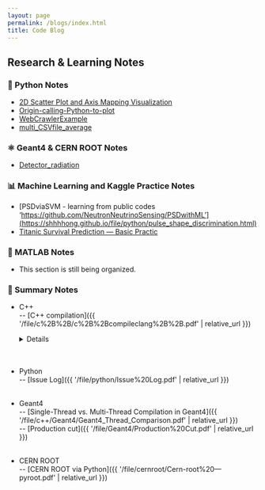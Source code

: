 ```yaml
---
layout: page
permalink: /blogs/index.html
title: Code Blog
---
```


## Research & Learning Notes

### 🐍 Python Notes

- [2D Scatter Plot and Axis Mapping Visualization](https://github.com/shhhhong/scatter-density)<br>
- [Origin-calling-Python-to-plot](https://github.com/shhhhong/Origin-calling-Python-to-plot)<br>
- [WebCrawlerExample](https://github.com/shhhhong/WebCrawlerExample)<br>
- [multi_CSVfile_average](https://github.com/shhhhong/multi_CSVfile_average)<br>


### ⚛️ Geant4 & CERN ROOT Notes

- [Detector_radiation](https://github.com/shhhhong/Detector_radiation)<br>

### 📊 Machine Learning and Kaggle Practice Notes

- [PSDviaSVM - learning from public codes ‘https://github.com/NeutronNeutrinoSensing/PSDwithML’](https://shhhhong.github.io/file/python/pulse_shape_discrimination.html)<br>
- [Titanic Survival Prediction — Basic Practic](https://github.com/shhhhong/kaggle-notes)<br>

### 📘 MATLAB Notes

- This section is still being organized.

### 🧾 Summary Notes

- C++<br>
    -- [C++ compilation]({{ '/file/c%2B%2B/c%2B%2Bcompileclang%2B%2B.pdf' | relative_url }})
    <br>
    <details>
        <iframe
            src="{{ '/file/c%2B%2B/c%2B%2Bcompileclang%2B%2B.pdf' | relative_url }}#view=FitH&toolbar=1"
        width="100%" height="820" style="border:0" loading="lazy">
        </iframe>
    </details>
    <br><br>

- Python<br>
    -- [Issue Log]({{ '/file/python/Issue%20Log.pdf' | relative_url }})<br><br>
- Geant4<br>
    -- [Single-Thread vs. Multi-Thread Compilation in Geant4]({{ '/file/c++/Geant4/Geant4_Thread_Comparison.pdf' | relative_url }})<br>
    -- [Production cut]({{ '/file/Geant4/Production%20Cut.pdf' | relative_url }})<br><br>
- CERN ROOT<br>
    -- [CERN ROOT via Python]({{ '/file/cernroot/Cern-root%20—pyroot.pdf' | relative_url }})<br><br>